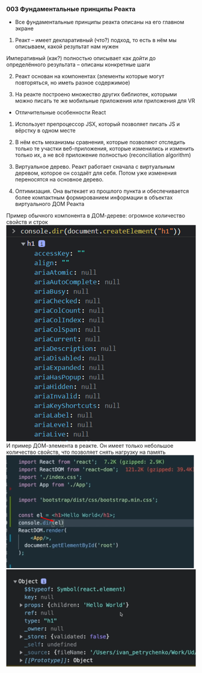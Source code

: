 ### 003 Фундаментальные принципы Реакта

- Все фундаментальные принципы реакта описаны на его главном экране

1) Реакт – имеет декларативный (что?) подход, то есть в нём мы описываем, какой результат нам нужен

Императивный (как?) полностью описывает как дойти до определённого результата – описаны конкретные шаги

2) Реакт основан на компонентах (элементы которые могут повторяться, но иметь разное содержимое)

3) На реакте построено множество других библиотек, которыми можно писать те же мобильные приложения или приложения для VR

- Отличительные особенности React

1) Использует препроцессор JSX, который позволяет писать JS и вёрстку в одном месте

2) В нём есть механизмы сравнения, которые позволяют отследить только те участки веб-приложения, которые изменились и изменить только их, а не всё приложение полностью (reconciliation algorithm)

3) Виртуальное дерево. Реакт работает сначала с виртуальным деревом, которое он создаёт для себя. Потом уже изменения переносятся на основное дерево.

4) Оптимизация. Она вытекает из прошлого пункта и обеспечивается более компактным формированием информации в объектах виртуального ДОМ Реакта

Пример обычного компонента в ДОМ-дереве: огромное количество свойств и строк
![](../_png/Pasted%20image%2020220909181802.png)
И пример ДОМ-элемента в реакте. Он имеет только небольшое количество свойств, что позволяет снять нагрузку на память
![](../_png/Pasted%20image%2020220909181809.png)
![](../_png/Pasted%20image%2020220909181813.png)